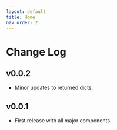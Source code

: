 ```yaml
---
layout: default
title: Home
nav_order: 2
---
```


# Change Log

## v0.0.2

- Minor updates to returned dicts.

## v0.0.1

- First release with all major components.
